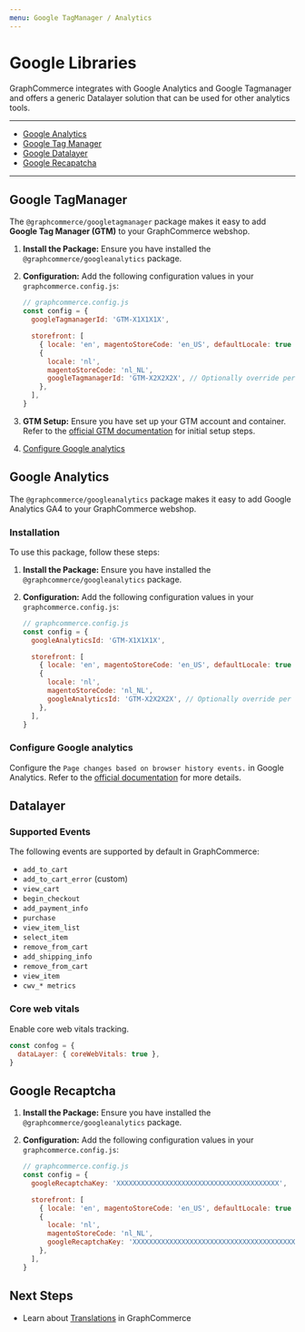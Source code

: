 ```yaml
---
menu: Google TagManager / Analytics
---
```


# Google Libraries

GraphCommerce integrates with Google Analytics and Google Tagmanager and offers
a generic Datalayer solution that can be used for other analytics tools.

---

- [Google Analytics](#google-analytics)
- [Google Tag Manager](#google-tag-manager)
- [Google Datalayer](#datalayer)
- [Google Recapatcha](#core)

---

## Google TagManager

The `@graphcommerce/googletagmanager` package makes it easy to add **Google Tag
Manager (GTM)** to your GraphCommerce webshop.

1. **Install the Package:** Ensure you have installed the
   `@graphcommerce/googleanalytics` package.
2. **Configuration:** Add the following configuration values in your
   `graphcommerce.config.js`:

   ```js
   // graphcommerce.config.js
   const config = {
     googleTagmanagerId: 'GTM-X1X1X1X',

     storefront: [
       { locale: 'en', magentoStoreCode: 'en_US', defaultLocale: true },
       {
         locale: 'nl',
         magentoStoreCode: 'nl_NL',
         googleTagmanagerId: 'GTM-X2X2X2X', // Optionally override per storeview
       },
     ],
   }
   ```

3. **GTM Setup:** Ensure you have set up your GTM account and container. Refer
   to the
   [official GTM documentation](https://developers.google.com/tag-manager/quickstart)
   for initial setup steps.
4. [Configure Google analytics](#configure-google-analytics)

## Google Analytics

The `@graphcommerce/googleanalytics` package makes it easy to add Google
Analytics GA4 to your GraphCommerce webshop.

### Installation

To use this package, follow these steps:

1. **Install the Package:** Ensure you have installed the
   `@graphcommerce/googleanalytics` package.
2. **Configuration:** Add the following configuration values in your
   `graphcommerce.config.js`:

   ```js
   // graphcommerce.config.js
   const config = {
     googleAnalyticsId: 'GTM-X1X1X1X',

     storefront: [
       { locale: 'en', magentoStoreCode: 'en_US', defaultLocale: true },
       {
         locale: 'nl',
         magentoStoreCode: 'nl_NL',
         googleAnalyticsId: 'GTM-X2X2X2X', // Optionally override per storeview
       },
     ],
   }
   ```

### Configure Google analytics

Configure the `Page changes based on browser history events.` in Google
Analytics. Refer to the
[official documentation](https://developers.google.com/analytics/devguides/collection/ga4/single-page-applications?implementation=browser-history#implement_single-page_application_measurement)
for more details.

## Datalayer

### Supported Events

The following events are supported by default in GraphCommerce:

- `add_to_cart`
- `add_to_cart_error` (custom)
- `view_cart`
- `begin_checkout`
- `add_payment_info`
- `purchase`
- `view_item_list`
- `select_item`
- `remove_from_cart`
- `add_shipping_info`
- `remove_from_cart`
- `view_item`
- `cwv_* metrics`

### Core web vitals

Enable core web vitals tracking.

```js
const confog = {
  dataLayer: { coreWebVitals: true },
}
```

## Google Recaptcha

1. **Install the Package:** Ensure you have installed the
   `@graphcommerce/googleanalytics` package.
2. **Configuration:** Add the following configuration values in your
   `graphcommerce.config.js`:

   ```js
   // graphcommerce.config.js
   const config = {
     googleRecaptchaKey: 'XXXXXXXXXXXXXXXXXXXXXXXXXXXXXXXXXXXXXXXX',

     storefront: [
       { locale: 'en', magentoStoreCode: 'en_US', defaultLocale: true },
       {
         locale: 'nl',
         magentoStoreCode: 'nl_NL',
         googleRecaptchaKey: 'XXXXXXXXXXXXXXXXXXXXXXXXXXXXXXXXXXXXXXXX', // Optionally override per storeview
       },
     ],
   }
   ```

## Next Steps

- Learn about [Translations](../framework/translations.md) in GraphCommerce
